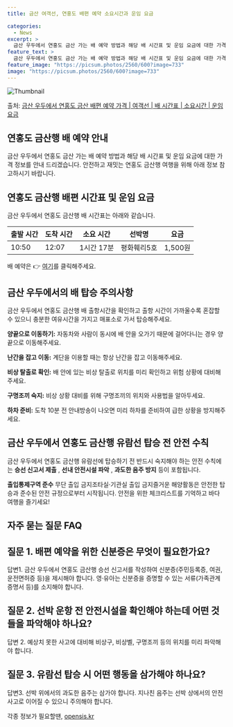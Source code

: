 ```yaml
---
title: 금산 여객선, 연홍도 배편 예약 소요시간과 운임 요금

categories:
  - News
excerpt: >
  금산 우두에서 연홍도 금산 가는 배 예약 방법과 해당 배 시간표 및 운임 요금에 대한 가격 정보를 안내 드리겠습니다. 안전하고 재밋는 연홍도 금산행 여행을 위해 아래 정보 참고하시기 바랍니다. 연홍도 금산행 배편 예약하기 👈 클릭금산 우두에서 연홍도 금산행 배 시간표출발 시간도착 시간소요 시간선박명요금10:5012:071시간 17분평화훼리5호1,500원연홍도 금산행 배편 예약하기 👈 클릭금산 우두에서 연홍도 금산행 여객선 탑승 시 이용수칙금산 우두에서 연홍도 금산행 배 출항시간을 확인하고 출항 시간이 가까울수록 혼잡할 수 있으니 충분한 여유시간을 가지고 매표소로 가서 탑승합니다. 탑승 순서를 지켜 계단 이용 시에는 난간을 잡고, 난간 부근에서 장난을 치지 않도록 합니다. 또한 비상 탈출로 위치와 구명조끼..
feature_text: >
  금산 우두에서 연홍도 금산 가는 배 예약 방법과 해당 배 시간표 및 운임 요금에 대한 가격 정보를 안내 드리겠습니다. 안전하고 재밋는 연홍도 금산행 여행을 위해 아래 정보 참고하시기 바랍니다. 연홍도 금산행 배편 예약하기 👈 클릭금산 우두에서 연홍도 금산행 배 시간표출발 시간도착 시간소요 시간선박명요금10:5012:071시간 17분평화훼리5호1,500원연홍도 금산행 배편 예약하기 👈 클릭금산 우두에서 연홍도 금산행 여객선 탑승 시 이용수칙금산 우두에서 연홍도 금산행 배 출항시간을 확인하고 출항 시간이 가까울수록 혼잡할 수 있으니 충분한 여유시간을 가지고 매표소로 가서 탑승합니다. 탑승 순서를 지켜 계단 이용 시에는 난간을 잡고, 난간 부근에서 장난을 치지 않도록 합니다. 또한 비상 탈출로 위치와 구명조끼..
feature_image: "https://picsum.photos/2560/600?image=733"
image: "https://picsum.photos/2560/600?image=733"
---
```


![Thumbnail](https://img1.daumcdn.net/thumb/R800x0/?scode=mtistory2&fname=https%3A%2F%2Fblog.kakaocdn.net%2Fdn%2FoQJrM%2FbtsHBCqAQJg%2FZsxkS9sLvTuXVtZ9BhKIs0%2Fimg.webp)

<p>출처: <a href="https://opensis.kr/entry/%EA%B8%88%EC%82%B0-%EC%9A%B0%EB%91%90%EC%97%90%EC%84%9C-%EC%97%B0%ED%99%8D%EB%8F%84-%EA%B8%88%EC%82%B0-%EB%B0%B0%ED%8E%B8-%EC%98%88%EC%95%BD-%EA%B0%80%EA%B2%A9-%EC%97%AC%EA%B0%9D%EC%84%A0-%EB%B0%B0-%EC%8B%9C%EA%B0%84%ED%91%9C-%EC%86%8C%EC%9A%94%EC%8B%9C%EA%B0%84-%EC%9A%B4%EC%9E%84-%EC%9A%94%EA%B8%88" rel="dofollow">금산 우두에서 연홍도 금산 배편 예약 가격 | 여객선 | 배 시간표 | 소요시간 | 운임 요금</a> </p>

## 연홍도 금산행 배 예약 안내

금산 우두에서 연홍도 금산 가는 배 예약 방법과 해당 배 시간표 및 운임 요금에 대한 가격 정보를 안내 드리겠습니다. 안전하고 재밋는 연홍도
금산행 여행을 위해 아래 정보 참고하시기 바랍니다.

## 연홍도 금산행 배편 시간표 및 운임 요금

금산 우두에서 연홍도 금산행 배 시간표는 아래와 같습니다.

**출발 시간** | **도착 시간** | **소요 시간** | **선박명** | **요금**  
---|---|---|---|---  
10:50 | 12:07 | 1시간 17분 | 평화훼리5호 | 1,500원  
  
배 예약은 👉 [여기](https://www.example.com)를 클릭해주세요.

## 금산 우두에서의 배 탑승 주의사항

금산 우두에서 연홍도 금산행 배 출항시간을 확인하고 출항 시간이 가까울수록 혼잡할 수 있으니 충분한 여유시간을 가지고 매표소로 가서
탑승해주세요.

**양끝으로 이동하기:** 자동차와 사람이 동시에 배 안을 오가기 때문에 걸어다니는 경우 양끝으로 이동해주세요.

**난간을 잡고 이동:** 계단을 이용할 때는 항상 난간을 잡고 이동해주세요.

**비상 탈출로 확인:** 배 안에 있는 비상 탈출로 위치를 미리 확인하고 위험 상황에 대비해주세요.

**구명조끼 숙지:** 비상 상황 대비를 위해 구명조끼의 위치와 사용법을 알아두세요.

**하차 준비:** 도착 10분 전 안내방송이 나오면 미리 하차를 준비하여 급한 상황을 방지해주세요.

## 금산 우두에서 연홍도 금산행 유람선 탑승 전 안전 수칙

금산 우두에서 연홍도 금산행 유람선에 탑승하기 전 반드시 숙지해야 하는 안전 수칙에는 **승선 신고서 제출** , **선내 안전시설 파악**
, **과도한 음주 방지** 등이 포함됩니다.

**출입통제구역 준수** 무단 출입 금지조타실·기관실 출입 금지즐거운 해양활동은 안전한 탑승과 준수된 안전 규정으로부터 시작됩니다. 안전을
위한 체크리스트를 기억하고 바다 여행을 즐기세요!

## 자주 묻는 질문 FAQ

## 질문 1. 배편 예약을 위한 신분증은 무엇이 필요한가요?

답변1. 금산 우두에서 연홍도 금산행 승선 신고서를 작성하여 신분증(주민등록증, 여권, 운전면허증 등)을 제시해야 합니다. 영·유아는
신분증을 증명할 수 있는 서류(가족관계증명서 등)를 소지해야 합니다.

## 질문 2. 선박 운항 전 안전시설을 확인해야 하는데 어떤 것들을 파악해야 하나요?

답변 2. 예상치 못한 사고에 대비해 비상구, 비상벨, 구명조끼 등의 위치를 미리 파악해야 합니다.

## 질문 3. 유람선 탑승 시 어떤 행동을 삼가해야 하나요?

답변3. 선박 위에서의 과도한 음주는 삼가야 합니다. 지나친 음주는 선박 상에서의 안전사고로 이어질 수 있으니 주의해야 합니다.



 

각종 정보가 필요할땐, <a href="https://opensis.kr" rel="dofollow">opensis.kr</a>


